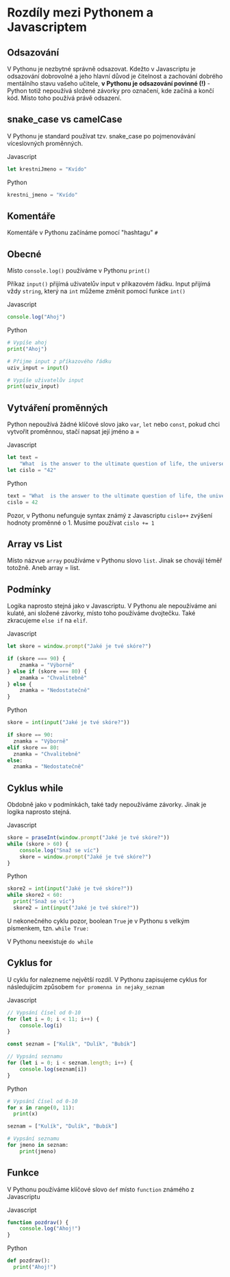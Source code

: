 # Rozdíly mezi Pythonem a Javascriptem

## Odsazování

V Pythonu je nezbytné správně odsazovat. Kdežto v Javascriptu je odsazování dobrovolné a jeho hlavní důvod je čitelnost a zachování dobrého mentálního stavu vašeho učitele, **v Pythonu je odsazování povinné (!)** - Python totiž nepoužívá složené závorky pro označení, kde začíná a končí kód. Místo toho používá právě odsazení.

## snake_case vs camelCase

V Pythonu je standard používat tzv. snake_case po pojmenovávání víceslovných proměnných.

Javascript

```js
let krestniJmeno = "Kvído"
```

Python

```python
krestni_jmeno = "Kvído"
```

## Komentáře

Komentáře v Pythonu začínáme pomocí "hashtagu" `#`

## Obecné

Místo `console.log()` používáme v Pythonu `print()`

Příkaz `input()` přijímá uživatelův input v příkazovém řádku. Input přijímá vždy `string`, který na `int` můžeme změnit pomocí funkce `int()`

Javascript

```js
console.log("Ahoj")
```

Python

```python
# Vypíše ahoj
print("Ahoj")

# Přijme input z příkazového řádku
uziv_input = input()

# Vypíše uživatelův input
print(uziv_input)

```

## Vytváření proměnných

Python nepoužívá žádné klíčové slovo jako `var`, `let` nebo `const`, pokud chci vytvořit proměnnou, stačí napsat její jméno a =

Javascript

```js
let text =
    "What  is the answer to the ultimate question of life, the universe, and everything"
let cislo = "42"
```

Python

```python
text = "What  is the answer to the ultimate question of life, the universe, and everything"
cislo = 42
```

Pozor, v Pythonu nefunguje syntax známý z Javascriptu `cislo++` zvýšení hodnoty proměnné o 1. Musíme používat `cislo += 1`

## Array vs List

Místo názvue `array` používáme v Pythonu slovo `list`. Jinak se chovájí téměř totožně. Aneb array = list.

## Podmínky

Logika naprosto stejná jako v Javascriptu. V Pythonu ale nepoužíváme ani kulaté, ani složené závorky, místo toho používáme dvojtečku. Také zkracujeme `else if` na `elif`.

Javascript

```js
let skore = window.prompt("Jaké je tvé skóre?")

if (skore === 90) {
    znamka = "Výborně"
} else if (skore === 80) {
    znamka = "Chvalitebně"
} else {
    znamka = "Nedostatečně"
}
```

Python

```python
skore = int(input("Jaké je tvé skóre?"))

if skore == 90:
  znamka = "Výborně"
elif skore == 80:
  znamka = "Chvalitebně"
else:
  znamka = "Nedostatečně"
```

## Cyklus while

Obdobně jako v podmínkách, také tady nepoužíváme závorky. Jinak je logika naprosto stejná.

Javascript

```js
skore = praseInt(window.prompt("Jaké je tvé skóre?"))
while (skore > 60) {
    console.log("Snaž se víc")
    skore = window.prompt("Jaké je tvé skóre?")
}
```

Python

```python
skore2 = int(input("Jaké je tvé skóre?"))
while skore2 < 60:
  print("Snaž se víc")
  skore2 = int(input("Jaké je tvé skóre?"))
```

U nekonečného cyklu pozor, boolean `True` je v Pythonu s velkým písmenkem, tzn. `while True:`

V Pythonu neexistuje `do while`

## Cyklus for

U cyklu for nalezneme největší rozdíl. V Pythonu zapisujeme cyklus for následujícím způsobem `for promenna in nejaky_seznam`

Javascript

```js
// Vypsání čísel od 0-10
for (let i = 0; i < 11; i++) {
    console.log(i)
}

const seznam = ["Kulík", "Dulík", "Bubík"]

// Vypsání seznamu
for (let i = 0; i < seznam.length; i++) {
    console.log(seznam[i])
}
```

Python

```python
# Vypsání čísel od 0-10
for x in range(0, 11):
  print(x)

seznam = ["Kulík", "Dulík", "Bubík"]

# Vypsání seznamu
for jmeno in seznam:
    print(jmeno)
```

## Funkce

V Pythonu používáme klíčové slovo `def` místo `function` známého z Javascriptu

Javascript

```js
function pozdrav() {
    console.log("Ahoj!")
}
```

Python

```python
def pozdrav():
  print("Ahoj!")

```
